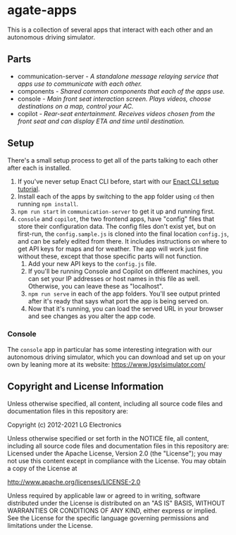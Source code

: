 # agate-apps

This is a collection of several apps that interact with each other and an autonomous driving simulator.

## Parts

* communication-server - *A standalone message relaying service that apps use to communicate with each other.*
* components - *Shared common components that each of the apps use.*
* console - *Main front seat interaction screen. Plays videos, choose destinations on a map, control your AC.*
* copilot - *Rear-seat entertainment. Receives videos chosen from the front seat and can display ETA and time until destination.*

## Setup

There's a small setup process to get all of the parts talking to each other after each is installed.

1. If you've never setup Enact CLI before, start with our [Enact CLI setup tutorial](http://enactjs.com/docs/tutorials/setup/).
2. Install each of the apps by switching to the app folder using `cd` then running `npm install`.
3. `npm run start` in `communication-server` to get it up and running first.
4. `console` and `copilot`, the two frontend apps, have "config" files that store their configuration data. The config files don't exist yet, but on first-run, the `config.sample.js` is cloned into the final location `config.js`, and can be safely edited from there. It includes instructions on where to get API keys for maps and for weather. The app will work just fine without these, except that those specific parts will not function.
	1. Add your new API keys to the `config.js` file.
	2. If you'll be running Console and Copilot on different machines, you can set your IP addresses or host names in this file as well. Otherwise, you can leave these as "localhost".
	3. `npm run serve` in each of the app folders. You'll see output printed after it's ready that says what port the app is being served on.
	4. Now that it's running, you can load the served URL in your browser and see changes as you alter the app code.

### Console
The `console` app in particular has some interesting integration with our autonomous driving simulator, which you can download and set up on your own by leaning more at its website: https://www.lgsvlsimulator.com/

## Copyright and License Information

Unless otherwise specified, all content, including all source code files and documentation files in this repository are:

Copyright (c) 2012-2021 LG Electronics

Unless otherwise specified or set forth in the NOTICE file, all content, including all source code files and documentation files in this repository are: Licensed under the Apache License, Version 2.0 (the "License"); you may not use this content except in compliance with the License. You may obtain a copy of the License at

http://www.apache.org/licenses/LICENSE-2.0

Unless required by applicable law or agreed to in writing, software distributed under the License is distributed on an "AS IS" BASIS, WITHOUT WARRANTIES OR CONDITIONS OF ANY KIND, either express or implied. See the License for the specific language governing permissions and limitations under the License.
